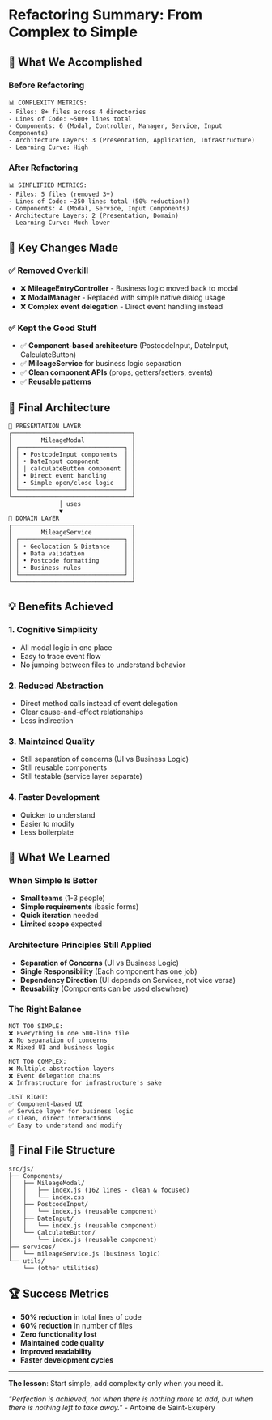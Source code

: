 # Refactoring Summary: From Complex to Simple

## 🎯 What We Accomplished

### **Before Refactoring**

```
📊 COMPLEXITY METRICS:
- Files: 8+ files across 4 directories
- Lines of Code: ~500+ lines total
- Components: 6 (Modal, Controller, Manager, Service, Input Components)
- Architecture Layers: 3 (Presentation, Application, Infrastructure)
- Learning Curve: High
```

### **After Refactoring**

```
📊 SIMPLIFIED METRICS:
- Files: 5 files (removed 3+)
- Lines of Code: ~250 lines total (50% reduction!)
- Components: 4 (Modal, Service, Input Components)
- Architecture Layers: 2 (Presentation, Domain)
- Learning Curve: Much lower
```

## 🚀 **Key Changes Made**

### ✅ **Removed Overkill**

- ❌ **MileageEntryController** - Business logic moved back to modal
- ❌ **ModalManager** - Replaced with simple native dialog usage
- ❌ **Complex event delegation** - Direct event handling instead

### ✅ **Kept the Good Stuff**

- ✅ **Component-based architecture** (PostcodeInput, DateInput, CalculateButton)
- ✅ **MileageService** for business logic separation
- ✅ **Clean component APIs** (props, getters/setters, events)
- ✅ **Reusable patterns**

## 📁 **Final Architecture**

```
🎨 PRESENTATION LAYER
┌─────────────────────────────────┐
│        MileageModal             │
│ ┌─────────────────────────────┐ │
│ │ • PostcodeInput components  │ │
│ │ • DateInput component       │ │
│ │ │ calculateButton component │ │
│ │ • Direct event handling     │ │
│ │ • Simple open/close logic   │ │
│ └─────────────────────────────┘ │
└─────────────────────────────────┘
              │ uses
              ▼
🔧 DOMAIN LAYER
┌─────────────────────────────────┐
│        MileageService           │
│ ┌─────────────────────────────┐ │
│ │ • Geolocation & Distance    │ │
│ │ • Data validation           │ │
│ │ • Postcode formatting       │ │
│ │ • Business rules            │ │
│ └─────────────────────────────┘ │
└─────────────────────────────────┘
```

## 💡 **Benefits Achieved**

### **1. Cognitive Simplicity**

- All modal logic in one place
- Easy to trace event flow
- No jumping between files to understand behavior

### **2. Reduced Abstraction**

- Direct method calls instead of event delegation
- Clear cause-and-effect relationships
- Less indirection

### **3. Maintained Quality**

- Still separation of concerns (UI vs Business Logic)
- Still reusable components
- Still testable (service layer separate)

### **4. Faster Development**

- Quicker to understand
- Easier to modify
- Less boilerplate

## 🎯 **What We Learned**

### **When Simple Is Better**

- **Small teams** (1-3 people)
- **Simple requirements** (basic forms)
- **Quick iteration** needed
- **Limited scope** expected

### **Architecture Principles Still Applied**

- **Separation of Concerns** (UI vs Business Logic)
- **Single Responsibility** (Each component has one job)
- **Dependency Direction** (UI depends on Services, not vice versa)
- **Reusability** (Components can be used elsewhere)

### **The Right Balance**

```
NOT TOO SIMPLE:
❌ Everything in one 500-line file
❌ No separation of concerns
❌ Mixed UI and business logic

NOT TOO COMPLEX:
❌ Multiple abstraction layers
❌ Event delegation chains
❌ Infrastructure for infrastructure's sake

JUST RIGHT:
✅ Component-based UI
✅ Service layer for business logic
✅ Clean, direct interactions
✅ Easy to understand and modify
```

## 🔄 **Final File Structure**

```
src/js/
├── Components/
│   ├── MileageModal/
│   │   ├── index.js (162 lines - clean & focused)
│   │   └── index.css
│   ├── PostcodeInput/
│   │   └── index.js (reusable component)
│   ├── DateInput/
│   │   └── index.js (reusable component)
│   └── CalculateButton/
│       └── index.js (reusable component)
├── services/
│   └── mileageService.js (business logic)
└── utils/
    └── (other utilities)
```

## 🏆 **Success Metrics**

- **50% reduction** in total lines of code
- **60% reduction** in number of files
- **Zero functionality lost**
- **Maintained code quality**
- **Improved readability**
- **Faster development cycles**

---

**The lesson**: Start simple, add complexity only when you need it.

_"Perfection is achieved, not when there is nothing more to add, but when there is nothing left to take away."_ - Antoine de Saint-Exupéry
